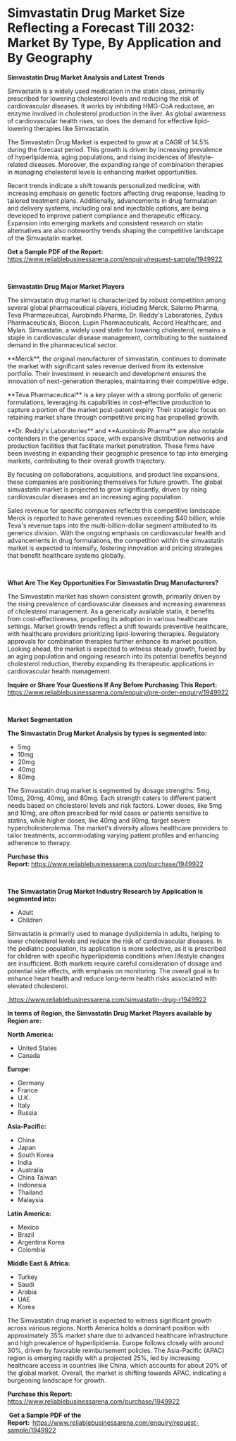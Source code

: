 <p><h1>Simvastatin Drug Market Size Reflecting a Forecast Till 2032: Market By Type, By Application and By Geography</h1></p><p><strong>Simvastatin Drug Market Analysis and Latest Trends</strong></p>
<p><p>Simvastatin is a widely used medication in the statin class, primarily prescribed for lowering cholesterol levels and reducing the risk of cardiovascular diseases. It works by inhibiting HMG-CoA reductase, an enzyme involved in cholesterol production in the liver. As global awareness of cardiovascular health rises, so does the demand for effective lipid-lowering therapies like Simvastatin.</p><p>The Simvastatin Drug Market is expected to grow at a CAGR of 14.5% during the forecast period. This growth is driven by increasing prevalence of hyperlipidemia, aging populations, and rising incidences of lifestyle-related diseases. Moreover, the expanding range of combination therapies in managing cholesterol levels is enhancing market opportunities. </p><p>Recent trends indicate a shift towards personalized medicine, with increasing emphasis on genetic factors affecting drug response, leading to tailored treatment plans. Additionally, advancements in drug formulation and delivery systems, including oral and injectable options, are being developed to improve patient compliance and therapeutic efficacy. Expansion into emerging markets and consistent research on statin alternatives are also noteworthy trends shaping the competitive landscape of the Simvastatin market.</p></p>
<p><strong>Get a Sample PDF of the Report:&nbsp;</strong> <a href="https://www.reliablebusinessarena.com/enquiry/request-sample/1949922?utm_campaign=3252&utm_medium=2&utm_source=Github&utm_content=ia&utm_term=19042025&utm_id=simvastatin-drug">https://www.reliablebusinessarena.com/enquiry/request-sample/1949922</a></p>
<p>&nbsp;</p>
<p><strong>Simvastatin Drug Major Market Players</strong></p>
<p><p>The simvastatin drug market is characterized by robust competition among several global pharmaceutical players, including Merck, Salerno Pharma, Teva Pharmaceutical, Aurobindo Pharma, Dr. Reddy's Laboratories, Zydus Pharmaceuticals, Biocon, Lupin Pharmaceuticals, Accord Healthcare, and Mylan. Simvastatin, a widely used statin for lowering cholesterol, remains a staple in cardiovascular disease management, contributing to the sustained demand in the pharmaceutical sector.</p><p>**Merck**, the original manufacturer of simvastatin, continues to dominate the market with significant sales revenue derived from its extensive portfolio. Their investment in research and development ensures the innovation of next-generation therapies, maintaining their competitive edge.</p><p>**Teva Pharmaceutical** is a key player with a strong portfolio of generic formulations, leveraging its capabilities in cost-effective production to capture a portion of the market post-patent expiry. Their strategic focus on retaining market share through competitive pricing has propelled growth.</p><p>**Dr. Reddy's Laboratories** and **Aurobindo Pharma** are also notable contenders in the generics space, with expansive distribution networks and production facilities that facilitate market penetration. These firms have been investing in expanding their geographic presence to tap into emerging markets, contributing to their overall growth trajectory.</p><p>By focusing on collaborations, acquisitions, and product line expansions, these companies are positioning themselves for future growth. The global simvastatin market is projected to grow significantly, driven by rising cardiovascular diseases and an increasing aging population. </p><p>Sales revenue for specific companies reflects this competitive landscape: Merck is reported to have generated revenues exceeding $40 billion, while Teva's revenue taps into the multi-billion-dollar segment attributed to its generics division. With the ongoing emphasis on cardiovascular health and advancements in drug formulations, the competition within the simvastatin market is expected to intensify, fostering innovation and pricing strategies that benefit healthcare systems globally.</p></p>
<p>&nbsp;</p>
<p><strong>What Are The Key Opportunities For Simvastatin Drug Manufacturers?</strong></p>
<p><p>The Simvastatin market has shown consistent growth, primarily driven by the rising prevalence of cardiovascular diseases and increasing awareness of cholesterol management. As a generically available statin, it benefits from cost-effectiveness, propelling its adoption in various healthcare settings. Market growth trends reflect a shift towards preventive healthcare, with healthcare providers prioritizing lipid-lowering therapies. Regulatory approvals for combination therapies further enhance its market position. Looking ahead, the market is expected to witness steady growth, fueled by an aging population and ongoing research into its potential benefits beyond cholesterol reduction, thereby expanding its therapeutic applications in cardiovascular health management.</p></p>
<p><strong>Inquire or Share Your Questions If Any Before Purchasing This Report:</strong> <a href="https://www.reliablebusinessarena.com/enquiry/pre-order-enquiry/1949922?utm_campaign=3252&utm_medium=2&utm_source=Github&utm_content=ia&utm_term=19042025&utm_id=simvastatin-drug">https://www.reliablebusinessarena.com/enquiry/pre-order-enquiry/1949922</a></p>
<p>&nbsp;</p>
<p><strong>Market Segmentation</strong></p>
<p><strong>The Simvastatin Drug Market Analysis by types is segmented into:</strong></p>
<p><ul><li>5mg</li><li>10mg</li><li>20mg</li><li>40mg</li><li>80mg</li></ul></p>
<p><p>The Simvastatin drug market is segmented by dosage strengths: 5mg, 10mg, 20mg, 40mg, and 80mg. Each strength caters to different patient needs based on cholesterol levels and risk factors. Lower doses, like 5mg and 10mg, are often prescribed for mild cases or patients sensitive to statins, while higher doses, like 40mg and 80mg, target severe hypercholesterolemia. The market's diversity allows healthcare providers to tailor treatments, accommodating varying patient profiles and enhancing adherence to therapy.</p></p>
<p><strong>Purchase this Report:&nbsp;</strong><a href="https://www.reliablebusinessarena.com/purchase/1949922?utm_campaign=3252&utm_medium=2&utm_source=Github&utm_content=ia&utm_term=19042025&utm_id=simvastatin-drug">https://www.reliablebusinessarena.com/purchase/1949922</a></p>
<p>&nbsp;</p>
<p><strong>The Simvastatin Drug Market Industry Research by Application is segmented into:</strong></p>
<p><ul><li>Adult</li><li>Children</li></ul></p>
<p><p>Simvastatin is primarily used to manage dyslipidemia in adults, helping to lower cholesterol levels and reduce the risk of cardiovascular diseases. In the pediatric population, its application is more selective, as it is prescribed for children with specific hyperlipidemia conditions when lifestyle changes are insufficient. Both markets require careful consideration of dosage and potential side effects, with emphasis on monitoring. The overall goal is to enhance heart health and reduce long-term health risks associated with elevated cholesterol.</p></p>
<p><a href="https://www.reliablebusinessarena.com/simvastatin-drug-r1949922?utm_campaign=3252&utm_medium=2&utm_source=Github&utm_content=ia&utm_term=19042025&utm_id=simvastatin-drug">&nbsp;https://www.reliablebusinessarena.com/simvastatin-drug-r1949922</a></p>
<p><strong>In terms of Region, the Simvastatin Drug Market Players available by Region are:</strong></p>
<p>
    <p> <strong> North America: </strong>
        <ul>
            <li>United States</li>
            <li>Canada</li>
        </ul>
        </p> 
    <p> <strong> Europe: </strong>
        <ul>
            <li>Germany</li>
            <li>France</li>
            <li>U.K.</li>
            <li>Italy</li>
            <li>Russia</li>
        </ul>
        </p> 
    <p> <strong> Asia-Pacific: </strong>
        <ul>
            <li>China</li>
            <li>Japan</li>
            <li>South Korea</li>
            <li>India</li>
            <li>Australia</li>
            <li>China Taiwan</li>
            <li>Indonesia</li>
            <li>Thailand</li>
            <li>Malaysia</li>
        </ul>
        </p> 
    <p> <strong> Latin America: </strong>
        <ul>
            <li>Mexico</li>
            <li>Brazil</li>
            <li>Argentina Korea</li>
            <li>Colombia</li>
        </ul>
        </p> 
    <p> <strong> Middle East & Africa: </strong>
        <ul>
            <li>Turkey</li>
            <li>Saudi</li>
            <li>Arabia</li>
            <li>UAE</li>
            <li>Korea</li>
        </ul>
    </p>
    </p>
<p><p>The Simvastatin drug market is expected to witness significant growth across various regions. North America holds a dominant position with approximately 35% market share due to advanced healthcare infrastructure and high prevalence of hyperlipidemia. Europe follows closely with around 30%, driven by favorable reimbursement policies. The Asia-Pacific (APAC) region is emerging rapidly with a projected 25%, led by increasing healthcare access in countries like China, which accounts for about 20% of the global market. Overall, the market is shifting towards APAC, indicating a burgeoning landscape for growth.</p></p>
<p><strong>Purchase this Report: </strong><a href="https://www.reliablebusinessarena.com/purchase/1949922?utm_campaign=3252&utm_medium=2&utm_source=Github&utm_content=ia&utm_term=19042025&utm_id=simvastatin-drug">https://www.reliablebusinessarena.com/purchase/1949922</a></p>
<p>&nbsp;<strong>Get a Sample PDF of the Report:&nbsp;&nbsp;</strong><a href="https://www.reliablebusinessarena.com/enquiry/request-sample/1949922?utm_campaign=3252&utm_medium=2&utm_source=Github&utm_content=ia&utm_term=19042025&utm_id=simvastatin-drug">https://www.reliablebusinessarena.com/enquiry/request-sample/1949922</a></p>
<p><strong></strong></p>
<p><p></p><p></p><p></p></p>
